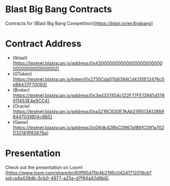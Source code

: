 # Blast Big Bang Contracts
Contracts for (Blast Big Bang Competition)[https://blast.io/en/bigbang]

# Contract Address
- (Iblast)[https://testnet.blastscan.io/address/0x4300000000000000000000000000000000000002]
- (GToken)[https://testnet.blastscan.io/token/0x2735Cda07b8394Cd4315E12476c5eB6437F70093]
- (Broker)[https://testnet.blastscan.io/address/0x3ed337454c122F77FE139454178911453E4e9CC4]
- (Oracle)[https://testnet.blastscan.io/address/0xa3216C630E7AAb219503A128B98447039B14c8B5]
- (Game)[https://testnet.blastscan.io/address/0xD6db42BbC0967a1B91C091a702D32181ff83679a]

# Presentation
Check out the presentation on Loom! [https://www.loom.com/share/bc80ff95d75b4b2195c04241712019cb?sid=a4a439db-5cb0-4977-a25a-d7f94a42d6b8]
